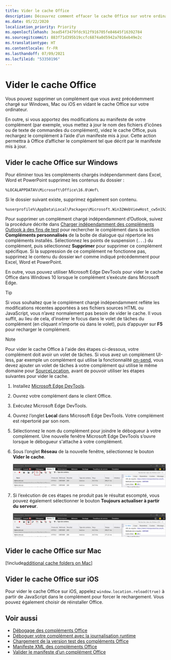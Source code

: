 ```yaml
---
title: Vider le cache Office
description: Découvrez comment effacer le cache Office sur votre ordinateur.
ms.date: 05/22/2020
localization_priority: Priority
ms.openlocfilehash: 3ead54f3479fdc912f916705fe84645f16392784
ms.sourcegitcommit: 883f71d395b19ccfc6874a0d5942a7016eb49e2c
ms.translationtype: HT
ms.contentlocale: fr-FR
ms.lasthandoff: 07/09/2021
ms.locfileid: "53350196"
---
```

# <a name="clear-the-office-cache"></a>Vider le cache Office

Vous pouvez supprimer un complément que vous avez précédemment chargé sur Windows, Mac ou iOS en vidant le cache Office sur votre ordinateur.

En outre, si vous apportez des modifications au manifeste de votre complément (par exemple, vous mettez à jour le nom des fichiers d’icônes ou de texte de commandes du complément), videz le cache Office, puis rechargez le complément à l’aide d’un manifeste mis à jour. Cette action permettra à Office d’afficher le complément tel que décrit par le manifeste mis à jour.

## <a name="clear-the-office-cache-on-windows"></a>Vider le cache Office sur Windows

Pour éliminer tous les compléments chargés indépendamment dans Excel, Word et PowerPoint supprimez les contenus du dossier :

```
%LOCALAPPDATA%\Microsoft\Office\16.0\Wef\
```

Si le dossier suivant existe, supprimez également son contenu.

```
%userprofile%\AppData\Local\Packages\Microsoft.Win32WebViewHost_cw5n1h2txyewy\AC\#!123\INetCache\
```

Pour supprimer un complément chargé indépendamment d’Outlook, suivez la procédure décrite dans [Charger indépendamment des compléments Outlook à des fins de test](../outlook/sideload-outlook-add-ins-for-testing.md) pour rechercher le complément dans la section **Compléments personnalisés** de la boîte de dialogue qui répertorie les compléments installés. Sélectionnez les points de suspension (`...`) du complément, puis sélectionnez **Supprimer** pour supprimer ce complément spécifique. Si la suppression de ce complément ne fonctionne pas, supprimez le contenu du dossier `Wef` comme indiqué précédemment pour Excel, Word et PowerPoint.

En outre, vous pouvez utiliser Microsoft Edge DevTools pour vider le cache Office dans Windows 10 lorsque le complément s’exécute dans Microsoft Edge.

> [!TIP]
> Si vous souhaitez que le complément chargé indépendamment reflète les modifications récentes apportées à ses fichiers sources HTML ou JavaScript, vous n’avez normalement pas besoin de vider le cache. Il vous suffit, au lieu de cela, d’insérer le focus dans le volet de tâches du complément (en cliquant n’importe où dans le volet), puis d’appuyer sur **F5** pour recharger le complément.

> [!NOTE]
> Pour vider le cache Office à l'aide des étapes ci-dessous, votre complément doit avoir un volet de tâches. Si vous avez un complément UI-less, par exemple un complément qui utilise la fonctionnalité [on-send](../outlook/outlook-on-send-addins.md), vous devez ajouter un volet de tâches à votre complément qui utilise le même domaine pour [SourceLocation](../reference/manifest/sourcelocation.md), avant de pouvoir utiliser les étapes suivantes pour vider le cache.

1. Installez [Microsoft Edge DevTools](https://www.microsoft.com/p/microsoft-edge-devtools-preview/9mzbfrmz0mnj).

2. Ouvrez votre complément dans le client Office.

3. Exécutez Microsoft Edge DevTools.

4. Ouvrez l’onglet **Local** dans Microsoft Edge DevTools. Votre complément est répertorié par son nom.

5. Sélectionnez le nom du complément pour joindre le débogueur à votre complément. Une nouvelle fenêtre Microsoft Edge DevTools s’ouvre lorsque le débogueur s'attache à votre complément.

6. Sous l’onglet **Réseau** de la nouvelle fenêtre, sélectionnez le bouton **Vider le cache**.

    ![Capture d’écran Microsoft Edge DevTools avec le bouton Vider le cache mis en évidence.](../images/edge-devtools-clear-cache.png)

7. Si l’exécution de ces étapes ne produit pas le résultat escompté, vous pouvez également sélectionner le bouton **Toujours actualiser à partir du serveur**.

    ![Capture d’écran Microsoft Edge DevTools avec le bouton Toujours actualiser à partir du serveur mis en évidence.](../images/edge-devtools-refresh-from-server.png)

## <a name="clear-the-office-cache-on-mac"></a>Vider le cache Office sur Mac

[!include[additional cache folders on Mac](../includes/mac-cache-folders.md)]

## <a name="clear-the-office-cache-on-ios"></a>Vider le cache Office sur iOS

Pour vider le cache Office sur iOS, appelez `window.location.reload(true)` à partir de JavaScript dans le complément pour forcer le rechargement. Vous pouvez également choisir de réinstaller Office.

## <a name="see-also"></a>Voir aussi

- [Débogage des compléments Office](debug-add-ins-using-f12-developer-tools-on-windows-10.md)
- [Déboguer votre complément avec la journalisation runtime](runtime-logging.md)
- [Chargement de la version test des compléments Office](sideload-office-add-ins-for-testing.md)
- [Manifeste XML des compléments Office](../develop/add-in-manifests.md)
- [Valider le manifeste d’un complément Office](troubleshoot-manifest.md)
